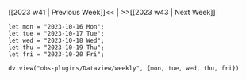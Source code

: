 [[2023 w41 | Previous Week]]<< | >>[[2023 w43 | Next Week]]

```dataviewjs
let mon = "2023-10-16 Mon";
let tue = "2023-10-17 Tue";
let wed = "2023-10-18 Wed";
let thu = "2023-10-19 Thu";
let fri = "2023-10-20 Fri";

dv.view("obs-plugins/Dataview/weekly", {mon, tue, wed, thu, fri})
```